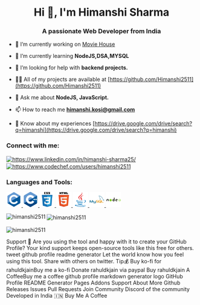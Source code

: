 
<h1 align="center">Hi 👋, I'm Himanshi Sharma</h1>
<h3 align="center">A passionate Web Developer from India</h3>

- 🔭 I’m currently working on [Movie House](https://github.com/Himanshi2511/Movie_house)

- 🌱 I’m currently learning **NodeJS,DSA,MYSQL**

- 🤝 I’m looking for help with **backend projects.**

- 👨‍💻 All of my projects are available at [https://github.com/Himanshi2511](https://github.com/Himanshi2511)

- 💬 Ask me about **NodeJS, JavaScript.**

- 📫 How to reach me **himanshi.kosi@gmail.com**

- 📄 Know about my experiences [https://drive.google.com/drive/search?q=himanshi](https://drive.google.com/drive/search?q=himanshi)

<h3 align="left">Connect with me:</h3>
<p align="left">
<a href="https://linkedin.com/in/https://www.linkedin.com/in/himanshi-sharma25/" target="blank"><img align="center" src="https://raw.githubusercontent.com/rahuldkjain/github-profile-readme-generator/master/src/images/icons/Social/linked-in-alt.svg" alt="https://www.linkedin.com/in/himanshi-sharma25/" height="30" width="40" /></a>
<a href="https://www.codechef.com/users/https://www.codechef.com/users/himanshi2511" target="blank"><img align="center" src="https://cdn.jsdelivr.net/npm/simple-icons@3.1.0/icons/codechef.svg" alt="https://www.codechef.com/users/himanshi2511" height="30" width="40" /></a>
</p>

<h3 align="left">Languages and Tools:</h3>
<p align="left"> <a href="https://www.cprogramming.com/" target="_blank" rel="noreferrer"> <img src="https://raw.githubusercontent.com/devicons/devicon/master/icons/c/c-original.svg" alt="c" width="40" height="40"/> </a> <a href="https://www.w3schools.com/cpp/" target="_blank" rel="noreferrer"> <img src="https://raw.githubusercontent.com/devicons/devicon/master/icons/cplusplus/cplusplus-original.svg" alt="cplusplus" width="40" height="40"/> </a> <a href="https://www.w3schools.com/css/" target="_blank" rel="noreferrer"> <img src="https://raw.githubusercontent.com/devicons/devicon/master/icons/css3/css3-original-wordmark.svg" alt="css3" width="40" height="40"/> </a> <a href="https://www.w3.org/html/" target="_blank" rel="noreferrer"> <img src="https://raw.githubusercontent.com/devicons/devicon/master/icons/html5/html5-original-wordmark.svg" alt="html5" width="40" height="40"/> </a> <a href="https://www.java.com" target="_blank" rel="noreferrer"> <img src="https://raw.githubusercontent.com/devicons/devicon/master/icons/java/java-original.svg" alt="java" width="40" height="40"/> </a> <a href="https://www.mysql.com/" target="_blank" rel="noreferrer"> <img src="https://raw.githubusercontent.com/devicons/devicon/master/icons/mysql/mysql-original-wordmark.svg" alt="mysql" width="40" height="40"/> </a> <a href="https://nodejs.org" target="_blank" rel="noreferrer"> <img src="https://raw.githubusercontent.com/devicons/devicon/master/icons/nodejs/nodejs-original-wordmark.svg" alt="nodejs" width="40" height="40"/> </a> </p>

<p><img align="left" src="https://github-readme-stats.vercel.app/api/top-langs?username=himanshi2511&show_icons=true&locale=en&layout=compact" alt="himanshi2511" /></p>

<p>&nbsp;<img align="center" src="https://github-readme-stats.vercel.app/api?username=himanshi2511&show_icons=true&locale=en" alt="himanshi2511" /></p>

<p><img align="center" src="https://github-readme-streak-stats.herokuapp.com/?user=himanshi2511&" alt="himanshi2511" /></p>

Support 🙏
Are you using the tool and happy with it to create your GitHub Profile?
Your kind support keeps open-source tools like this free for others.
tweet github profile readme generator
Let the world know how you feel using this tool. Share with others on twitter.
Tip💰
Buy ko-fi for rahuldkjainBuy me a ko-fi
Donate rahuldkjain via paypal
Buy rahuldkjain A CoffeeBuy me a coffee
github profile markdown generator logo
GitHub Profile README Generator
Pages
Addons
Support
About
More
Github
Releases
Issues
Pull Requests
Join Community
Discord of the community
Developed in India 🇮🇳
Buy Me A Coffee
